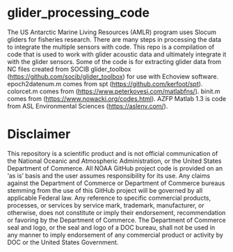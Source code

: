 # glider_processing_code
The US Antarctic Marine Living Resources (AMLR) program uses Slocum gliders for fisheries research. There are many steps in processing the data to integrate the multiple sensors with code. This repo is a compilation of code that is used to work with glider acoustic data and ultimately integrate it with the glider sensors. Some of the code is for extracting glider data from NC files created from SOCIB glider_toolbox (https://github.com/socib/glider_toolbox) for use with Echoview software. 
epoch2datenum.m comes from spt (https://github.com/kerfoot/spt). 
colorcet.m comes from (https://www.peterkovesi.com/matlabfns/).
binit.m comes from (https://www.nowacki.org/codes.html).
AZFP Matlab 1.3 is code from ASL Environmental Sciences (https://aslenv.com/).

# Disclaimer
This repository is a scientific product and is not official communication of the National Oceanic and Atmospheric Administration, or the United States Department of Commerce. All NOAA GitHub project code is provided on an ‘as is’ basis and the user assumes responsibility for its use. Any claims against the Department of Commerce or Department of Commerce bureaus stemming from the use of this GitHub project will be governed by all applicable Federal law. Any reference to specific commercial products, processes, or services by service mark, trademark, manufacturer, or otherwise, does not constitute or imply their endorsement, recommendation or favoring by the Department of Commerce. The Department of Commerce seal and logo, or the seal and logo of a DOC bureau, shall not be used in any manner to imply endorsement of any commercial product or activity by DOC or the United States Government.
